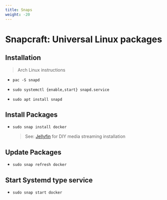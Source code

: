 ```yaml
---
title: Snaps
weight: -20
---
```


# Snapcraft: Universal Linux packages

## Installation

> Arch Linux instructions

- ```pac -S snapd```

- ```sudo systemctl {enable,start} snapd.service```

- ```sudo apt install snapd```

## Install Packages

- ```sudo snap install docker```

    > See: [Jellyfin](/Linux/Software/jellyfin) for DIY media streaming installation

## Update Packages

- ```sudo snap refresh docker```

## Start Systemd type service

- ```sudo snap start docker```
